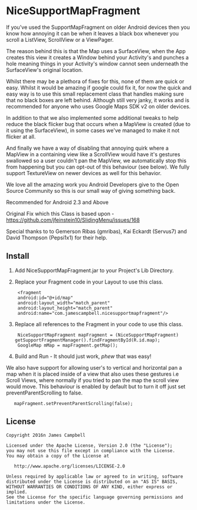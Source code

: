 NiceSupportMapFragment
======================

If you've used the SupportMapFragment on older Android devices then you know how annoying it can be when it leaves a black box whenever you scroll a ListView, ScrollView or a ViewPager.

The reason behind this is that the Map uses a SurfaceView, when the App creates this view it creates a Window behind your Activity's and punches a hole meaning things in your Activity's window cannot seen underneath the SurfaceView's original location. 

Whilst there may be a plethora of fixes for this, none of them are quick or easy. Whilst it would be amazing if google could fix it, for now the quick and easy way is to use this small replacement class that handles making sure that no black boxes are left behind. Although still very janky, it works and is recommended for anyone who uses Google Maps SDK v2 on older devices.

In addition to that we also implemented some additional tweaks to help reduce the black flicker bug that occurs when a MapView is created (due to it using the SurfaceView), in some cases we've managed to make it not flicker at all. 

And finally we have a way of disabling that annoying quirk where a MapView in a containing view like a ScrollView would have it's gestures swallowed so a user couldn't pan the MapView, we automatically stop this from happening but you can opt-out of this behaviour (see below). We fully support TextureView on newer devices as well for this behavior.

We love all the amazing work you Android Developers give to the Open Source Community so this is our small way of giving something back.

Recommended for Android 2.3 and Above

Original Fix which this Class is based upon -  https://github.com/jfeinstein10/SlidingMenu/issues/168

Special thanks to to Gemerson Ribas (gmribas), Kai Eckardt (Servus7) and David Thompson (Pepsi1x1) for their help.

Install
-------

1. Add NiceSupportMapFragment.jar to your Project's Lib Directory.
2. Replace your Fragment code in your Layout to use this class.

        <fragment
        android:id="@+id/map"
        android:layout_width="match_parent"
        android:layout_height="match_parent"
        android:name="com.jamescampbell.nicesupportmapfragment"/>

3. Replace all references to the Fragment in your code to use this class.

        NiceSupportMapFragment mapFragment = (NiceSupportMapFragment) getSupportFragmentManager().findFragmentById(R.id.map);
        GoogleMap mMap = mapFragment.getMap();

4. Build and Run - It should just work, *phew* that was easy!

We also have support for allowing user's to vertical and horizontal pan a map when it is placed inside of a view that also uses these gestures i.e Scroll Views, where normally if you tried to pan the map the scroll view would move. This behaviour is enabled by default but to turn it off just set preventParentScrolling to false.
       
       mapFragment.setPreventParentScrolling(false);

License
-------

    Copyright 2016n James Campbell

    Licensed under the Apache License, Version 2.0 (the "License");
    you may not use this file except in compliance with the License.
    You may obtain a copy of the License at

       http://www.apache.org/licenses/LICENSE-2.0

    Unless required by applicable law or agreed to in writing, software
    distributed under the License is distributed on an "AS IS" BASIS,
    WITHOUT WARRANTIES OR CONDITIONS OF ANY KIND, either express or implied.
    See the License for the specific language governing permissions and
    limitations under the License.
